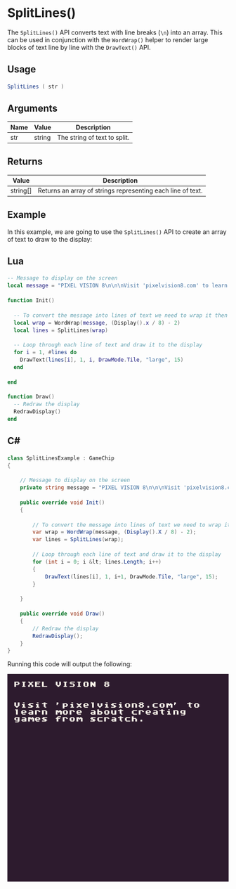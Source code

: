 # SplitLines()

The `SplitLines()` API converts text with line breaks (`\n`) into an array. This can be used in conjunction with the `WordWrap()` helper to render large blocks of text line by line with the `DrawText()` API.

## Usage

```csharp
SplitLines ( str )
```

## Arguments

| Name | Value  | Description                   |
|------|--------|-------------------------------|
| str  | string | The string of text to split\. |

## Returns

| Value      | Description                                                  |
|------------|--------------------------------------------------------------|
| string\[\] | Returns an array of strings representing each line of text\. |

## Example

In this example, we are going to use the `SplitLines()` API to create an array of text to draw to the display:



## Lua

```lua
-- Message to display on the screen
local message = "PIXEL VISION 8\n\n\nVisit 'pixelvision8.com' to learn more about creating games from scratch."

function Init()

  -- To convert the message into lines of text we need to wrap it then split it
  local wrap = WordWrap(message, (Display().x / 8) - 2)
  local lines = SplitLines(wrap)

  -- Loop through each line of text and draw it to the display
  for i = 1, #lines do
    DrawText(lines[i], 1, i, DrawMode.Tile, "large", 15)
  end

end

function Draw()
  -- Redraw the display
  RedrawDisplay()
end
```



## C#

```csharp
class SplitLinesExample : GameChip
{
    
    // Message to display on the screen
    private string message = "PIXEL VISION 8\n\n\nVisit 'pixelvision8.com' to learn more about creating games from scratch.";

    public override void Init()
    { 

        // To convert the message into lines of text we need to wrap it then split it
        var wrap = WordWrap(message, (Display().X / 8) - 2);
        var lines = SplitLines(wrap);

        // Loop through each line of text and draw it to the display
        for (int i = 0; i &lt; lines.Length; i++)
        {
            DrawText(lines[i], 1, i+1, DrawMode.Tile, "large", 15);
        }

    }

    public override void Draw()
    { 
        // Redraw the display
        RedrawDisplay();
    }
}
```



Running this code will output the following:

![image alt text](images/SplitLinesOutput_image_0.png)


